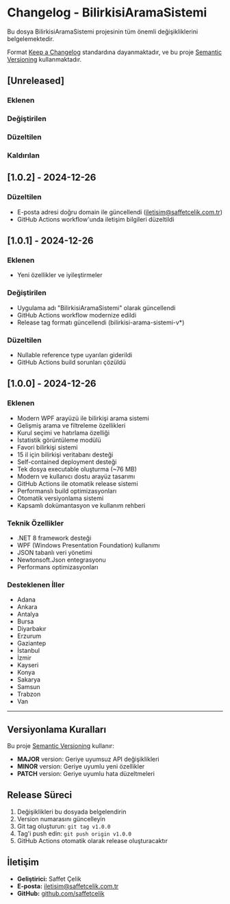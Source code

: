 # Changelog - BilirkisiAramaSistemi

Bu dosya BilirkisiAramaSistemi projesinin tüm önemli değişikliklerini belgelemektedir.

Format [Keep a Changelog](https://keepachangelog.com/en/1.0.0/) standardına dayanmaktadır,
ve bu proje [Semantic Versioning](https://semver.org/spec/v2.0.0.html) kullanmaktadır.

## [Unreleased]

### Eklenen
### Değiştirilen
### Düzeltilen
### Kaldırılan

## [1.0.2] - 2024-12-26

### Düzeltilen
- E-posta adresi doğru domain ile güncellendi (iletisim@saffetcelik.com.tr)
- GitHub Actions workflow'unda iletişim bilgileri düzeltildi

## [1.0.1] - 2024-12-26

### Eklenen
- Yeni özellikler ve iyileştirmeler

### Değiştirilen
- Uygulama adı "BilirkisiAramaSistemi" olarak güncellendi
- GitHub Actions workflow modernize edildi
- Release tag formatı güncellendi (bilirkisi-arama-sistemi-v*)

### Düzeltilen
- Nullable reference type uyarıları giderildi
- GitHub Actions build sorunları çözüldü

## [1.0.0] - 2024-12-26

### Eklenen
- Modern WPF arayüzü ile bilirkişi arama sistemi
- Gelişmiş arama ve filtreleme özellikleri
- Kurul seçimi ve hatırlama özelliği
- İstatistik görüntüleme modülü
- Favori bilirkişi sistemi
- 15 il için bilirkişi veritabanı desteği
- Self-contained deployment desteği
- Tek dosya executable oluşturma (~76 MB)
- Modern ve kullanıcı dostu arayüz tasarımı
- GitHub Actions ile otomatik release sistemi
- Performanslı build optimizasyonları
- Otomatik versiyonlama sistemi
- Kapsamlı dokümantasyon ve kullanım rehberi

### Teknik Özellikler
- .NET 8 framework desteği
- WPF (Windows Presentation Foundation) kullanımı
- JSON tabanlı veri yönetimi
- Newtonsoft.Json entegrasyonu
- Performans optimizasyonları

### Desteklenen İller
- Adana
- Ankara
- Antalya
- Bursa
- Diyarbakır
- Erzurum
- Gaziantep
- İstanbul
- İzmir
- Kayseri
- Konya
- Sakarya
- Samsun
- Trabzon
- Van

---

## Versiyonlama Kuralları

Bu proje [Semantic Versioning](https://semver.org/) kullanır:

- **MAJOR** version: Geriye uyumsuz API değişiklikleri
- **MINOR** version: Geriye uyumlu yeni özellikler
- **PATCH** version: Geriye uyumlu hata düzeltmeleri

## Release Süreci

1. Değişiklikleri bu dosyada belgelendirin
2. Version numarasını güncelleyin
3. Git tag oluşturun: `git tag v1.0.0`
4. Tag'i push edin: `git push origin v1.0.0`
5. GitHub Actions otomatik olarak release oluşturacaktır

## İletişim

- **Geliştirici:** Saffet Çelik
- **E-posta:** iletisim@saffetcelik.com.tr
- **GitHub:** [github.com/saffetcelik](https://github.com/saffetcelik)
